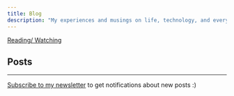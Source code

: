 ```yaml
---
title: Blog
description: "My experiences and musings on life, technology, and everything in between."
---
```


[Reading/ Watching](../reading.html)

## Posts

---

[Subscribe to my newsletter](https://fuzzymf.substack.com/subscribe) to get notifications about new posts :)